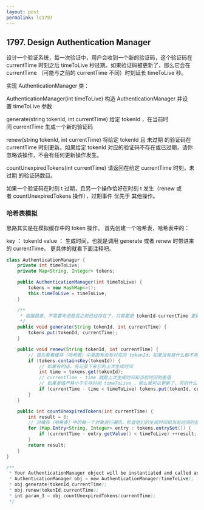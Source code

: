 ```yaml
---
layout: post
permalink: lc1797 
---
```


## 1797. Design Authentication Manager

设计一个验证系统，每一次验证中，用户会收到一个新的验证码，这个验证码在 currentTime 时刻之后 timeToLive 秒过期。如果验证码被更新了，那么它会在 currentTime （可能与之前的 currentTime 不同）时刻延长 timeToLive 秒。

实现 AuthenticationManager 类：

AuthenticationManager(int timeToLive) 构造 AuthenticationManager 并设置 timeToLive 参数

generate(string tokenId, int currentTime) 给定 tokenId ，在当前时间 currentTime 生成一个新的验证码

renew(string tokenId, int currentTime) 将给定 tokenId 且 未过期 的验证码在 currentTime 时刻更新。如果给定 tokenId 对应的验证码不存在或已过期，请你忽略该操作，不会有任何更新操作发生。

countUnexpiredTokens(int currentTime) 请返回在给定 currentTime 时刻，未过期 的验证码数目。

如果一个验证码在时刻 t 过期，且另一个操作恰好在时刻 t 发生（renew 或者 countUnexpiredTokens 操作），过期事件 优先于 其他操作。

### 哈希表模拟

思路其实是在模拟缓存中的 token 操作。
首先创建一个哈希表，哈希表中的：

key ： tokenId
value ： 生成时间，也就是调用 generate 或者 renew 时带进来的 currentTime。
更具体的就看下面注释吧。

```java
class AuthenticationManager {
    private int timeToLive;
    private Map<String, Integer> tokens;

    public AuthenticationManager(int timeToLive) {
        tokens = new HashMap<>();
        this.timeToLive = timeToLive;
    }

    /**
     * 根据题意，不需要考虑是否之前已经存在了，只需要把 tokenId-currentTime 更新/添加到哈希表中就好
     */
    public void generate(String tokenId, int currentTime) {
        tokens.put(tokenId, currentTime);
    }

    public void renew(String tokenId, int currentTime) {
        // 首先看看缓存（哈希表）中里面有没有对应的 tokenId，如果没有就什么都不用做了
        if (tokens.containsKey(tokenId)) {
            // 如果有的话，先记录下来它的上次生成时间
            int time = tokens.get(tokenId);
            // currentTime - time 就是上次生成时间和当前时间的差值
            // 如果差值严格小于生存时间 timeToLive ，那么就可以更新了，否则什么都不做
            if (currentTime - time < timeToLive) tokens.put(tokenId, currentTime);
        }
    }

    public int countUnexpiredTokens(int currentTime) {
        int result = 0;
        // 对缓存（哈希表）中的每一个对象进行遍历，检查他们的生成时间和当前时间的差值是否满足要求
        for (Map.Entry<String, Integer> entry : tokens.entrySet()) {
            if (currentTime - entry.getValue() < timeToLive) ++result;
        }
        return result;
    }
}

/**
 * Your AuthenticationManager object will be instantiated and called as such:
 * AuthenticationManager obj = new AuthenticationManager(timeToLive);
 * obj.generate(tokenId,currentTime);
 * obj.renew(tokenId,currentTime);
 * int param_3 = obj.countUnexpiredTokens(currentTime);
 */
```